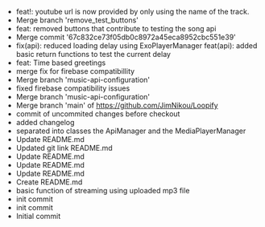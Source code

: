 - feat!: youtube url is now provided by only using the name of the track.
- Merge branch 'remove_test_buttons'
- feat: removed buttons that contribute to testing the song api
- Merge commit '67c832ce73f05db0c8972a45eca8952cbc551e39'
- fix(api): reduced loading delay using ExoPlayerManager feat(api): added basic return functions to test the current delay
- feat: Time based greetings
- merge fix for firebase compatibillity
- Merge branch 'music-api-configuration'
- fixed firebase compatibility issues
- Merge branch 'music-api-configuration'
- Merge branch 'main' of https://github.com/JimNikou/Loopify
- commit of uncommited changes before checkout
- added changelog
- separated into classes the ApiManager and the MediaPlayerManager
- Update README.md
- Updated git link README.md
- Update README.md
- Update README.md
- Update README.md
- Create README.md
- basic function of streaming using uploaded mp3 file
- init commit
- init commit
- Initial commit
